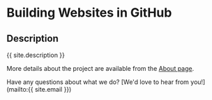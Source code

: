 # Building Websites in GitHub

## Description
{{ site.description }}

More details about the project are available from the [About page](about.md).

Have any questions about what we do? [We'd love to hear from you!](mailto:{{ site.email }})
